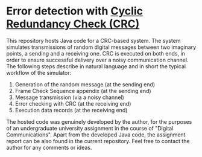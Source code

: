 # Error detection with <a href="https://en.wikipedia.org/wiki/Cyclic_redundancy_check">Cyclic Redundancy Check (CRC)</a> 

  This repository hosts Java code for a CRC-based system. The system simulates transmissions of random digital messages between two imaginary points, a sending and a receiving one. CRC is executed on both ends, in order to ensure successful delivery over a noisy communication channel. The following steps describe in natural language and in short the typical workflow of the simulator:

<ol>
  <li>Generation of the random message (at the sending end)</li>
  <li>Frame Check Sequence appendix (at the sending end)</li>
  <li>Message transmission (via a noisy channel)</li>
  <li>Error checking with CRC (at the receiving end)</li>
  <li>Execution data records (at the receiving end)</li>
</ol>

  The hosted code was genuinely developed by the author, for the purposes of an undergraduate university assignment in the course of "Digital Communications". Apart from the developed Java code, the assignment report can be also found in the current repository. Feel free to contact the author for any comments or ideas. 
